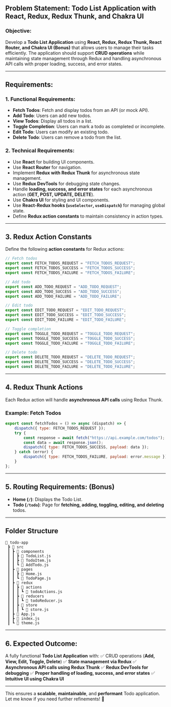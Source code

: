 ## **Problem Statement: Todo List Application with React, Redux, Redux Thunk, and Chakra UI**

### **Objective:**

Develop a **Todo List Application** using **React, Redux, Redux Thunk, React Router, and Chakra UI (Bonus)** that allows users to manage their tasks efficiently. The application should support **CRUD operations** while maintaining state management through Redux and handling asynchronous API calls with proper loading, success, and error states.

---

## **Requirements:**

### **1\. Functional Requirements:**

- **Fetch Todos**: Fetch and display todos from an API (or mock API).
- **Add Todo**: Users can add new todos.
- **View Todos**: Display all todos in a list.
- **Toggle Completion**: Users can mark a todo as completed or incomplete.
- **Edit Todo**: Users can modify an existing todo.
- **Delete Todo**: Users can remove a todo from the list.

### **2\. Technical Requirements:**

- Use **React** for building UI components.
- Use **React Router** for navigation.
- Implement **Redux with Redux Thunk** for asynchronous state management.
- Use **Redux DevTools** for debugging state changes.
- Handle **loading, success, and error states** for each asynchronous action (**GET, POST, UPDATE, DELETE**).
- Use **Chakra UI** for styling and UI components.
- Use **React-Redux hooks (`useSelector`, `useDispatch`)** for managing global state.
- Define **Redux action constants** to maintain consistency in action types.

---

## **3\. Redux Action Constants**

Define the following **action constants** for Redux actions:

```javascript
// Fetch todos
export const FETCH_TODOS_REQUEST = "FETCH_TODOS_REQUEST";
export const FETCH_TODOS_SUCCESS = "FETCH_TODOS_SUCCESS";
export const FETCH_TODOS_FAILURE = "FETCH_TODOS_FAILURE";

// Add todo
export const ADD_TODO_REQUEST = "ADD_TODO_REQUEST";
export const ADD_TODO_SUCCESS = "ADD_TODO_SUCCESS";
export const ADD_TODO_FAILURE = "ADD_TODO_FAILURE";

// Edit todo
export const EDIT_TODO_REQUEST = "EDIT_TODO_REQUEST";
export const EDIT_TODO_SUCCESS = "EDIT_TODO_SUCCESS";
export const EDIT_TODO_FAILURE = "EDIT_TODO_FAILURE";

// Toggle completion
export const TOGGLE_TODO_REQUEST = "TOGGLE_TODO_REQUEST";
export const TOGGLE_TODO_SUCCESS = "TOGGLE_TODO_SUCCESS";
export const TOGGLE_TODO_FAILURE = "TOGGLE_TODO_FAILURE";

// Delete todo
export const DELETE_TODO_REQUEST = "DELETE_TODO_REQUEST";
export const DELETE_TODO_SUCCESS = "DELETE_TODO_SUCCESS";
export const DELETE_TODO_FAILURE = "DELETE_TODO_FAILURE";
```

---

## **4\. Redux Thunk Actions**

Each Redux action will handle **asynchronous API calls** using Redux Thunk.

### Example: Fetch Todos

```javascript
export const fetchTodos = () => async (dispatch) => {
	dispatch({ type: FETCH_TODOS_REQUEST });
	try {
		const response = await fetch("https://api.example.com/todos");
		const data = await response.json();
		dispatch({ type: FETCH_TODOS_SUCCESS, payload: data });
	} catch (error) {
		dispatch({ type: FETCH_TODOS_FAILURE, payload: error.message });
	}
};
```

---

## **5\. Routing Requirements:** (Bonus)

- **Home (`/`)**: Displays the Todo List.
- **Todo (`/todo`)**: Page for **fetching, adding, toggling, editing, and deleting** todos.

---

## **Folder Structure**

```
📂 todo-app
 ┣ 📂 src
 ┃ ┣ 📂 components
 ┃ ┃ ┣ 📜 TodoList.js
 ┃ ┃ ┣ 📜 TodoItem.js
 ┃ ┃ ┗ 📜 AddTodo.js
 ┃ ┣ 📂 pages
 ┃ ┃ ┣ 📜 Home.js
 ┃ ┃ ┗ 📜 TodoPage.js
 ┃ ┣ 📂 redux
 ┃ ┃ ┣ 📂 actions
 ┃ ┃ ┃ ┗ 📜 todoActions.js
 ┃ ┃ ┣ 📂 reducers
 ┃ ┃ ┃ ┗ 📜 todoReducer.js
 ┃ ┃ ┣ 📂 store
 ┃ ┃ ┃ ┗ 📜 store.js
 ┃ ┣ 📜 App.js
 ┃ ┣ 📜 index.js
 ┃ ┗ 📜 theme.js
```

---

## **6\. Expected Outcome:**

A fully functional **Todo List Application** with:
✅ CRUD operations (**Add, View, Edit, Toggle, Delete**)
✅ **State management via Redux**
✅ **Asynchronous API calls using Redux Thunk**
✅ **Redux DevTools for debugging**
✅ **Proper handling of loading, success, and error states**
✅ **Intuitive UI using Chakra UI**

---

This ensures a **scalable**, **maintainable**, and **performant** Todo application. Let me know if you need further refinements! 🚀
